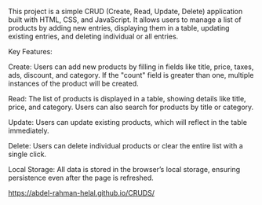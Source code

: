 
This project is a simple CRUD (Create, Read, Update, Delete) application built with HTML, CSS, and JavaScript. It allows users to manage a list of products by adding new entries, displaying them in a table, updating existing entries, and deleting individual or all entries.

Key Features:

Create: Users can add new products by filling in fields like title, price, taxes, ads, discount, and category. 
If the "count" field is greater than one, multiple instances of the product will be created.

Read: The list of products is displayed in a table, showing details like title, price, and category. Users can also search for products by title or category.

Update: Users can update existing products, which will reflect in the table immediately.

Delete: Users can delete individual products or clear the entire list with a single click.

Local Storage: All data is stored in the browser’s local storage, ensuring persistence even after the page is refreshed.

 https://abdel-rahman-helal.github.io/CRUDS/
